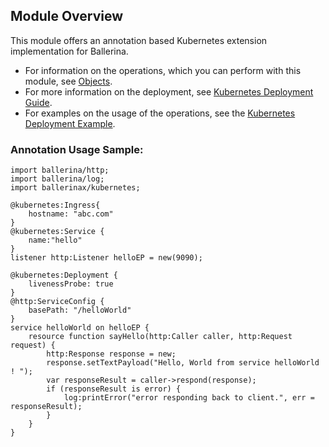 ## Module Overview

This module offers an annotation based Kubernetes extension implementation for Ballerina. 

- For information on the operations, which you can perform with this module, see [Objects](/learn/api-docs/ballerina/kubernetes/index.html#objects). 
- For more information on the deployment, see [Kubernetes Deployment Guide](/learn/deployment/kubernetes/).
- For examples on the usage of the operations, see the [Kubernetes Deployment Example](/learn/by-example/kubernetes-deployment.html).

### Annotation Usage Sample:

```ballerina
import ballerina/http;
import ballerina/log;
import ballerinax/kubernetes;

@kubernetes:Ingress{
    hostname: "abc.com"
}
@kubernetes:Service {
    name:"hello"
}
listener http:Listener helloEP = new(9090);

@kubernetes:Deployment {
    livenessProbe: true
}
@http:ServiceConfig {
    basePath: "/helloWorld"
}
service helloWorld on helloEP {
    resource function sayHello(http:Caller caller, http:Request request) {
        http:Response response = new;
        response.setTextPayload("Hello, World from service helloWorld ! ");
        var responseResult = caller->respond(response);
        if (responseResult is error) {
            log:printError("error responding back to client.", err = responseResult);
        }
    }
}
```
